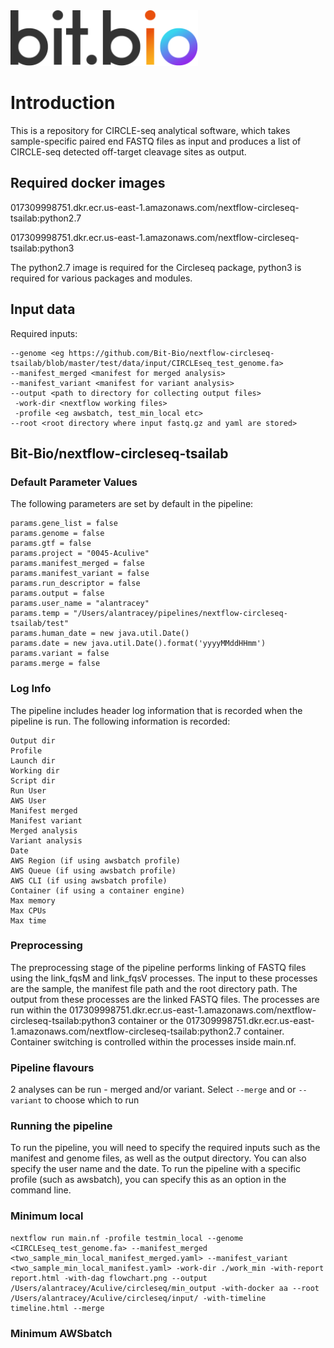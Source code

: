 <img src="assets/bit_bio_logo_new.svg" width="300">

# Introduction

This is a repository for CIRCLE-seq analytical software, which takes sample-specific paired end FASTQ files as input and produces a list of CIRCLE-seq detected off-target cleavage sites as output.



## Required docker images

017309998751.dkr.ecr.us-east-1.amazonaws.com/nextflow-circleseq-tsailab:python2.7

017309998751.dkr.ecr.us-east-1.amazonaws.com/nextflow-circleseq-tsailab:python3

The python2.7 image is required for the Circleseq package, python3 is required for various packages and modules.


## Input data

Required inputs:
```
--genome <eg https://github.com/Bit-Bio/nextflow-circleseq-tsailab/blob/master/test/data/input/CIRCLEseq_test_genome.fa>
--manifest_merged <manifest for merged analysis>
--manifest_variant <manifest for variant analysis>
--output <path to directory for collecting output files>
 -work-dir <nextflow working files>
 -profile <eg awsbatch, test_min_local etc>
--root <root directory where input fastq.gz and yaml are stored>
```
 
## Bit-Bio/nextflow-circleseq-tsailab



### Default Parameter Values
The following parameters are set by default in the pipeline:
```
params.gene_list = false
params.genome = false
params.gtf = false
params.project = "0045-Aculive"
params.manifest_merged = false
params.manifest_variant = false
params.run_descriptor = false
params.output = false
params.user_name = "alantracey"
params.temp = "/Users/alantracey/pipelines/nextflow-circleseq-tsailab/test"
params.human_date = new java.util.Date()
params.date = new java.util.Date().format('yyyyMMddHHmm')
params.variant = false
params.merge = false
```

### Log Info
The pipeline includes header log information that is recorded when the pipeline is run. The following information is recorded:
```
Output dir
Profile
Launch dir
Working dir
Script dir
Run User
AWS User
Manifest merged
Manifest variant
Merged analysis
Variant analysis
Date
AWS Region (if using awsbatch profile)
AWS Queue (if using awsbatch profile)
AWS CLI (if using awsbatch profile)
Container (if using a container engine)
Max memory
Max CPUs
Max time
```

### Preprocessing
The preprocessing stage of the pipeline performs linking of FASTQ files using the link_fqsM and link_fqsV processes. The input to these processes are the sample, the manifest file path and the root directory path. The output from these processes are the linked FASTQ files. The processes are run within the 017309998751.dkr.ecr.us-east-1.amazonaws.com/nextflow-circleseq-tsailab:python3 container or the 017309998751.dkr.ecr.us-east-1.amazonaws.com/nextflow-circleseq-tsailab:python2.7 container.  Container switching is controlled within the processes inside main.nf.

### Pipeline flavours
2 analyses can be run - merged and/or variant.  Select `--merge` and or `--variant` to choose which to run

### Running the pipeline
To run the pipeline, you will need to specify the required inputs such as the manifest and genome files, as well as the output directory. You can also specify the user name and the date. To run the pipeline with a specific profile (such as awsbatch), you can specify this as an option in the command line. 

### Minimum local
```
nextflow run main.nf -profile testmin_local --genome <CIRCLEseq_test_genome.fa> --manifest_merged <two_sample_min_local_manifest_merged.yaml> --manifest_variant <two_sample_min_local_manifest.yaml> -work-dir ./work_min -with-report report.html -with-dag flowchart.png --output /Users/alantracey/Aculive/circleseq/min_output -with-docker aa --root /Users/alantracey/Aculive/circleseq/input/ -with-timeline timeline.html --merge
```

### Minimum AWSbatch
